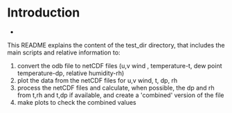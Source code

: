 # Introduction 
*
This README explains the content of the test_dir directory,
that includes the main scripts and relative information to:
1. convert the odb file to netCDF files
   (u,v wind , temperature-t, dew point temperature-dp, relative humidity-rh) 
2. plot the data from the netCDF files for u,v wind, t, dp, rh
3. process the netCDF files and calculate, when possible,
   the dp and rh from t,rh and t,dp if available,
   and create a 'combined' version of the file
4. make plots to check the combined values
